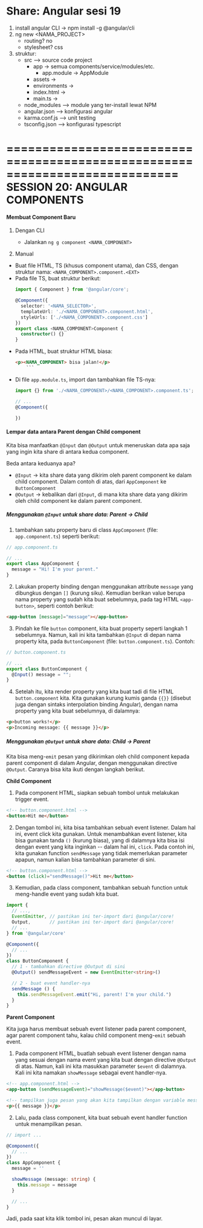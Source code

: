 # Share: Angular sesi 19

1. install angular CLI -> npm install -g @angular/cli
2. ng new <NAMA_PROJECT>
   - routing? no
   - stylesheet? css
3. struktur:
   - src           --> source code project
     - app          -> semua components/service/modules/etc.
       - app.module    -> AppModule 
     - assets       ->
     - environments ->
     - index.html   ->
     - main.ts      -> 
   - node_modules  --> module yang ter-install lewat NPM
   - angular.json  --> konfigurasi angular
   - karma.conf.js --> unit testing
   - tsconfig.json --> konfigurasi typescript


============================================================================
SESSION 20: ANGULAR COMPONENTS
============================================================================

#### Membuat Component Baru

1. Dengan CLI
   - Jalankan `ng g component <NAMA_COMPONENT>`

2. Manual
  - Buat file HTML, TS (khusus component utama), dan CSS, dengan struktur nama:
    `<NAMA_COMPONENT>.component.<EXT>`
  - Pada file TS, buat struktur berikut:
    ```ts
    import { Component } from '@angular/core';

    @Component({
      selector: '<NAMA_SELECTOR>',
      templateUrl: './<NAMA_COMPONENT>.component.html',
      styleUrls: ['./<NAMA_COMPONENT>.component.css']
    })
    export class <NAMA_COMPONENT>Component {
      constructor() {}
    }
    ```
  - Pada HTML, buat struktur HTML biasa:
    ```html
    <p><NAMA_COMPONENT> bisa jalan!</p>
		```
  - Di file `app.module.ts`, import dan tambahkan file TS-nya:
    ```ts
    import {} from './<NAMA_COMPONENT>/<NAMA_COMPONENT>.component.ts';

    // ...
    @Component({

    })
    ```

#### Lempar data antara Parent dengan Child component

Kita bisa manfaatkan `@Input` dan `@Output` untuk meneruskan data apa saja yang
ingin kita share di antara kedua component.

Beda antara keduanya apa?
- `@Input` -> kita share data yang dikirim oleh parent component ke dalam child
component. Dalam contoh di atas, dari `AppComponent` ke `ButtonComponent`
- `@Output` -> kebalikan dari `@Input`, di mana kita share data yang dikirim
oleh child component ke dalam parent component.

##### Menggunakan `@Input` untuk share data: Parent -> Child

1. tambahkan satu property baru di class `AppComponent` (file:
`app.component.ts`) seperti berikut:
```ts
// app.component.ts

// ...
export class AppComponent {
  message = "Hi! I'm your parent."
}
```
2. Lakukan property binding dengan menggunakan attribute `message` yang
dibungkus dengan `[]` (kurung siku). Kemudian berikan value berupa nama property
yang sudah kita buat sebelumnya, pada tag HTML `<app-button>`, seperti contoh
berikut:
```html
<app-button [message]="message"></app-button>
```
3. Pindah ke file `button` component, kita buat property seperti langkah 1
sebelumnya. Namun, kali ini kita tambahkan `@Input` di depan nama property kita,
pada `ButtonComponent` (file: `button.component.ts`). Contoh:
```ts
// button.component.ts

// ...
export class ButtonComponent {
  @Input() message = "";
}
```
4. Setelah itu, kita render property yang kita buat tadi di file HTML
`button.component` kita. Kita gunakan kurung kumis ganda `{{}}` (disebut juga
dengan sintaks interpolation binding Angular), dengan nama property yang kita
buat sebelumnya, di dalamnya:
```html
<p>button works!</p>
<p>Incoming message: {{ message }}</p>
```

##### Menggunakan `@Output` untuk share data: Child -> Parent

Kita bisa meng-`emit` pesan yang dikirimkan oleh child component kepada parent
component di dalam Angular, dengan menggunakan directive `@Output`. Caranya
bisa kita ikuti dengan langkah berikut.

**Child Component**

1. Pada component HTML, siapkan sebuah tombol untuk melakukan trigger event.
```html
<!-- button.component.html -->
<button>Hit me</button>
```

2. Dengan tombol ini, kita bisa tambahkan sebuah event listener. Dalam hal ini,
event click kita gunakan. Untuk menambahkan event listener, kita bisa gunakan
tanda `()` (kurung biasa), yang di dalamnya kita bisa isi dengan event yang
kita inginkan -- dalam hal ini, `click`. Pada contoh ini, kita gunakan function
`sendMessage` yang tidak memerlukan parameter apapun, namun kalian bisa
tambahkan parameter di sini.
```html
<!-- button.component.html -->
<button (click)="sendMessage()">Hit me</button>
```

3. Kemudian, pada class component, tambahkan sebuah function untuk meng-handle
event yang sudah kita buat.
```ts
import {
  // ...,
  EventEmitter, // pastikan ini ter-import dari @angular/core!
  Output,       // pastikan ini ter-import dari @angular/core!
  // ...
} from '@angular/core'

@Component({
  // ...
})
class ButtonComponent {
  // 1 - tambahkan directive @Output di sini
  @Output() sendMessageEvent = new EventEmitter<string>()

  // 2 - buat event handler-nya
  sendMessage () {
    this.sendMessageEvent.emit("Hi, parent! I'm your child.")
  }
}
```

**Parent Component**

Kita juga harus membuat sebuah event listener pada parent component, agar parent
component tahu, kalau child component meng-`emit` sebuah event.

1. Pada component HTML, buatlah sebuah event listener dengan nama yang sesuai
dengan nama event yang kita buat dengan directive `@Output` di atas. Namun, kali
ini kita masukkan parameter `$event` di dalamnya. Kali ini kita namakan
`showMessage` sebagai event handler-nya.
```html
<!-- app.component.html -->
<app-button (sendMessageEvent)="showMessage($event)"></app-button>

<!-- tampilkan juga pesan yang akan kita tampilkan dengan variable message -->
<p>{{ message }}</p>
```

2. Lalu, pada class component, kita buat sebuah event handler function untuk
menampilkan pesan.
```ts
// import ...

@Component({
  // ...
})
class AppComponent {
  message = ''

  showMessage (message: string) {
    this.message = message
  }

  // ...
}
```

Jadi, pada saat kita klik tombol ini, pesan akan muncul di layar.